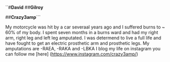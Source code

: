 ``#**David**
##**Gilroy**

##**Crazy3amp**```

My motorcycle was hit by a car severaal years ago and I suffered burns to ~ 60% of my body. I spent seven months in a burns ward and had my right arm, right leg and left leg amputated.
I was determend to live a full life and have fought to get an electric prosthetic arm and prosthetic legs.
My amputations are -RAEA, -RAKA and -LBKA
I blog my life on instagram you can follow me [here] (https://www.instagram.com/crazy3amp/)
